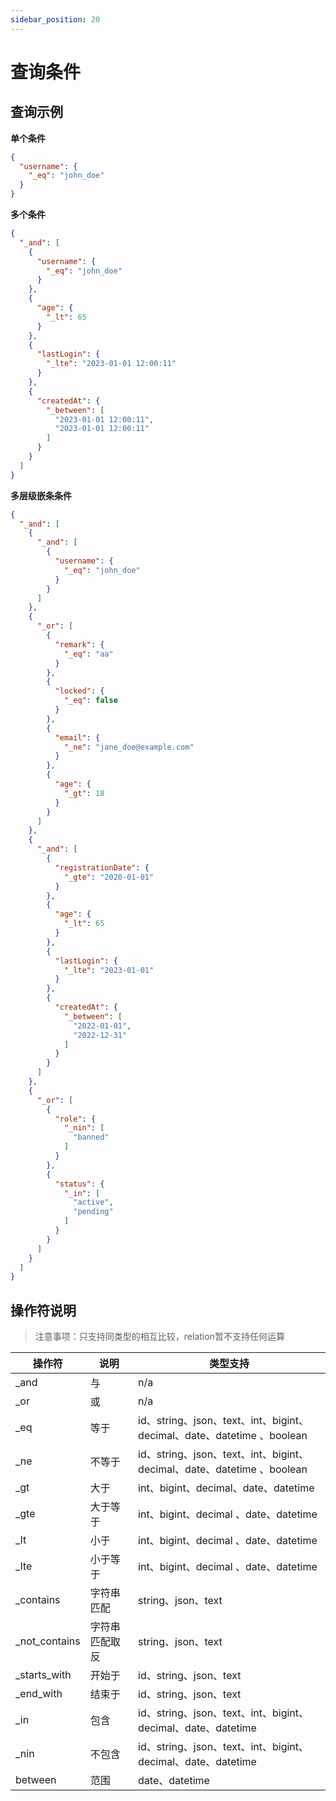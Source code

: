 ```yaml
---
sidebar_position: 20
---
```


# 查询条件

## 查询示例

**单个条件**

```json
{
  "username": {
    "_eq": "john_doe"
  }
}
```

**多个条件**

```json
{
  "_and": [
    {
      "username": {
        "_eq": "john_doe"
      }
    },
    {
      "age": {
        "_lt": 65
      }
    },
    {
      "lastLogin": {
        "_lte": "2023-01-01 12:00:11"
      }
    },
    {
      "createdAt": {
        "_between": [
          "2023-01-01 12:00:11",
          "2023-01-01 12:00:11"
        ]
      }
    }
  ]
}

```

**多层级嵌条条件**

```json
{
  "_and": [
    {
      "_and": [
        {
          "username": {
            "_eq": "john_doe"
          }
        }
      ]
    },
    {
      "_or": [
        {
          "remark": {
            "_eq": "aa"
          }
        },
        {
          "locked": {
            "_eq": false
          }
        },
        {
          "email": {
            "_ne": "jane_doe@example.com"
          }
        },
        {
          "age": {
            "_gt": 18
          }
        }
      ]
    },
    {
      "_and": [
        {
          "registrationDate": {
            "_gte": "2020-01-01"
          }
        },
        {
          "age": {
            "_lt": 65
          }
        },
        {
          "lastLogin": {
            "_lte": "2023-01-01"
          }
        },
        {
          "createdAt": {
            "_between": [
              "2022-01-01",
              "2022-12-31"
            ]
          }
        }
      ]
    },
    {
      "_or": [
        {
          "role": {
            "_nin": [
              "banned"
            ]
          }
        },
        {
          "status": {
            "_in": [
              "active",
              "pending"
            ]
          }
        }
      ]
    }
  ]
}
```

## 操作符说明

> 注意事项：只支持同类型的相互比较，relation暂不支持任何运算

| 操作符           | 说明      | 类型支持                                                          |
|---------------|---------|---------------------------------------------------------------|
| _and          | 与       | n/a                                                           |
| _or           | 或       | n/a                                                           |
| _eq           | 等于      | id、string、json、text、int、bigint、decimal、date、datetime 、boolean |
| _ne           | 不等于     | id、string、json、text、int、bigint、decimal、date、datetime 、boolean |
| _gt           | 大于      | int、bigint、decimal、date、datetime                              |
| _gte          | 大于等于    | int、bigint、decimal  、date、datetime                            |
| _lt           | 小于      | int、bigint、decimal 、date、datetime                             |
| _lte          | 小于等于    | int、bigint、decimal 、date、datetime                             |
| _contains     | 字符串匹配   | string、json、text                                              |
| _not_contains | 字符串匹配取反 | string、json、text                                              |
| _starts_with  | 开始于     | id、string、json、text                                           |
| _end_with     | 结束于     | id、string、json、text                                           |
| _in           | 包含      | id、string、json、text、int、bigint、decimal、date、datetime          |
| _nin          | 不包含     | id、string、json、text、int、bigint、decimal、date、datetime          |
| between       | 范围      | date、datetime                                                 |

